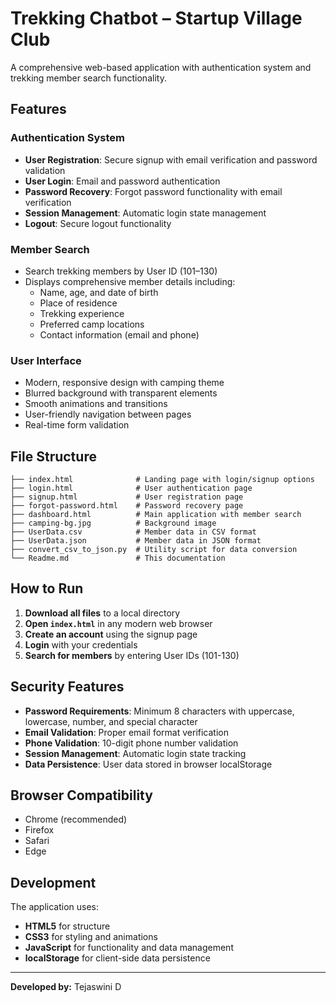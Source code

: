 # Trekking Chatbot – Startup Village Club

A comprehensive web-based application with authentication system and trekking member search functionality.

## Features

### Authentication System
- **User Registration**: Secure signup with email verification and password validation
- **User Login**: Email and password authentication
- **Password Recovery**: Forgot password functionality with email verification
- **Session Management**: Automatic login state management
- **Logout**: Secure logout functionality

### Member Search
- Search trekking members by User ID (101–130)
- Displays comprehensive member details including:
  - Name, age, and date of birth
  - Place of residence
  - Trekking experience
  - Preferred camp locations
  - Contact information (email and phone)

### User Interface
- Modern, responsive design with camping theme
- Blurred background with transparent elements
- Smooth animations and transitions
- User-friendly navigation between pages
- Real-time form validation

## File Structure

```
├── index.html              # Landing page with login/signup options
├── login.html              # User authentication page
├── signup.html             # User registration page
├── forgot-password.html    # Password recovery page
├── dashboard.html          # Main application with member search
├── camping-bg.jpg          # Background image
├── UserData.csv            # Member data in CSV format
├── UserData.json           # Member data in JSON format
├── convert_csv_to_json.py  # Utility script for data conversion
└── Readme.md               # This documentation
```

## How to Run

1. **Download all files** to a local directory
2. **Open `index.html`** in any modern web browser
3. **Create an account** using the signup page
4. **Login** with your credentials
5. **Search for members** by entering User IDs (101-130)

## Security Features

- **Password Requirements**: Minimum 8 characters with uppercase, lowercase, number, and special character
- **Email Validation**: Proper email format verification
- **Phone Validation**: 10-digit phone number validation
- **Session Management**: Automatic login state tracking
- **Data Persistence**: User data stored in browser localStorage

## Browser Compatibility

- Chrome (recommended)
- Firefox
- Safari
- Edge

## Development

The application uses:
- **HTML5** for structure
- **CSS3** for styling and animations
- **JavaScript** for functionality and data management
- **localStorage** for client-side data persistence

---

**Developed by:** Tejaswini D


